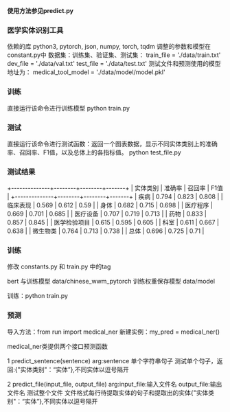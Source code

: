 **使用方法参见predict.py**

### 医学实体识别工具
依赖的库 python3, pytorch, json, numpy, torch, tqdm
调整的参数和模型在constant.py中
数据集：训练集、验证集、测试集：
	train_file = './data/train.txt'
	dev_file = './data/val.txt'
	test_file = './data/test.txt'
测试文件和预测使用的模型地址为：
	medical_tool_model = './data/model/model.pkl'



### 训练
直接运行该命令进行训练模型
python train.py

### 测试
直接运行该命令进行测试函数：返回一个图表数据，显示不同实体类别上的准确率、召回率、F1值，以及总体上的各指标值。
python test_file.py

### 测试结果

+--------------+--------+--------+-------+
|   实体类别   | 准确率 | 召回率 |  F1值 |
+--------------+--------+--------+-------+
|     疾病     | 0.794  | 0.823  | 0.808 |
|   临床表现   | 0.569  | 0.612  |  0.59 |
|     身体     | 0.682  | 0.715  | 0.698 |
|   医疗程序   | 0.669  | 0.701  | 0.685 |
|   医疗设备   | 0.707  | 0.719  | 0.713 |
|     药物     | 0.833  | 0.857  | 0.845 |
| 医学检验项目 | 0.615  | 0.595  | 0.605 |
|     科室     | 0.611  | 0.667  | 0.638 |
|   微生物类   | 0.764  | 0.713  | 0.738 |
|     总体     | 0.696  | 0.725  |  0.71 |
### 训练
修改 constants.py 和 train.py 中的tag

bert 与训练模型 data/chinese_wwm_pytorch
训练权重保存模型 data/model

训练：python train.py

### 预测

导入方法：from run import medical_ner
新建实例：my_pred = medical_ner()

medical_ner类提供两个接口预测函数

1 predict_sentence(sentence)
arg:sentence 单个字符串句子
测试单个句子，返回:{"实体类别"：“实体”},不同实体以逗号隔开


2 predict_file(input_file, output_file)
arg:input_file:输入文件名 output_file:输出文件名
测试整个文件
文件格式每行待提取实体的句子和提取出的实体{"实体类别"：“实体”},不同实体以逗号隔开
